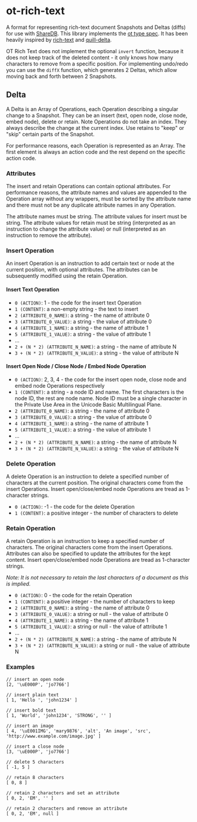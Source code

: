 # ot-rich-text

A format for representing rich-text document Snapshots and Deltas (diffs) for use with [ShareDB](https://github.com/share/sharedb). This library implements the [ot type spec](https://github.com/ottypes/docs). It has been heavily inspired by [rich-text](https://github.com/ottypes/rich-text) and [quill-delta](https://github.com/quilljs/delta).

OT Rich Text does not implement the optional `invert` function, because it does not keep track of the deleted content - it only knows how many characters to remove from a specific position. For implementing undo/redo you can use the `diffX` function, which generates 2 Deltas, which allow moving back and forth between 2 Snapshots.


## Delta

A Delta is an Array of Operations, each Operation describing a singular change to a Snapshot. They can be an insert (text, open node, close node, embed node), delete or retain. Note Operations do not take an index. They always describe the change at the current index. Use retains to "keep" or "skip" certain parts of the Snapshot.

For performance reasons, each Operation is represented as an Array. The first element is always an action code and the rest depend on the specific action code.


### Attributes

The insert and retain Operations can contain optional attributes. For performance reasons, the attribute names and values are appended to the Operation array without any wrappers, must be sorted by the attribute name and there must not be any duplicate attribute names in any Operation.

The attribute names must be string. The attribute values for insert must be string. The attribute values for retain must be string (interpreted as an instruction to change the attribute value) or null (interpreted as an instruction to remove the attribute).


### Insert Operation

An insert Operation is an instruction to add certain text or node at the current position, with optional attributes. The attributes can be subsequently modified using the retain Operation.

#### Insert Text Operation

- `0 (ACTION)`: 1 - the code for the insert text Operation
- `1 (CONTENT)`: a non-empty string - the text to insert
- `2 (ATTRIBUTE_0_NAME)`: a string - the name of attribute 0
- `3 (ATTRIBUTE_0_VALUE)`: a string - the value of attribute 0
- `4 (ATTRIBUTE_1_NAME)`: a string - the name of attribute 1
- `5 (ATTRIBUTE_1_VALUE)`: a string - the value of attribute 1
- ...
- `2 + (N * 2) (ATTRIBUTE_N_NAME)`: a string - the name of attribute N
- `3 + (N * 2) (ATTRIBUTE_N_VALUE)`: a string - the value of attribute N


#### Insert Open Node / Close Node / Embed Node Operation

- `0 (ACTION)`: 2, 3, 4 - the code for the insert open node, close node and embed node Operations respectively
- `1 (CONTENT)`: a string - a node ID and name. The first characters is the node ID, the rest are node name. Node ID must be a single character in the Private Use Area in the Unicode Basic Multilingual Plane.
- `2 (ATTRIBUTE_0_NAME)`: a string - the name of attribute 0
- `3 (ATTRIBUTE_0_VALUE)`: a string - the value of attribute 0
- `4 (ATTRIBUTE_1_NAME)`: a string - the name of attribute 1
- `5 (ATTRIBUTE_1_VALUE)`: a string - the value of attribute 1
- ...
- `2 + (N * 2) (ATTRIBUTE_N_NAME)`: a string - the name of attribute N
- `3 + (N * 2) (ATTRIBUTE_N_VALUE)`: a string - the value of attribute N


### Delete Operation

A delete Operation is an instruction to delete a specified number of characters at the current position. The original characters come from the insert Operations. Insert open/close/embed node Operations are tread as 1-character strings.

- `0 (ACTION)`: -1 - the code for the delete Operation
- `1 (CONTENT)`: a positive integer - the number of characters to delete


### Retain Operation

A retain Operation is an instruction to keep a specified number of characters. The original characters come from the insert Operations. Attributes can also be specified to update the attributes for the kept content. Insert open/close/embed node Operations are tread as 1-character strings.

*Note: It is not necessary to retain the last characters of a document as this is implied.*

- `0 (ACTION)`: 0 - the code for the retain Operation
- `1 (CONTENT)`: a positive integer - the number of characters to keep
- `2 (ATTRIBUTE_0_NAME)`: a string - the name of attribute 0
- `3 (ATTRIBUTE_0_VALUE)`: a string or null - the value of attribute 0
- `4 (ATTRIBUTE_1_NAME)`: a string - the name of attribute 1
- `5 (ATTRIBUTE_1_VALUE)`: a string or null - the value of attribute 1
- ...
- `2 + (N * 2) (ATTRIBUTE_N_NAME)`: a string - the name of attribute N
- `3 + (N * 2) (ATTRIBUTE_N_VALUE)`: a string or null - the value of attribute N


### Examples

```
// insert an open node
[2, '\uE000P', 'jo7766']

// insert plain text
[ 1, 'Hello ', 'john1234' ]

// insert bold text
[ 1, 'World', 'john1234', 'STRONG', '' ]

// insert an image
[ 4, '\uE001IMG', 'mary9876', 'alt', 'An image', 'src', 'http://www.example.com/image.jpg' ]

// insert a close node
[3, '\uE000P', 'jo7766']

// delete 5 characters
[ -1, 5 ]

// retain 8 characters
[ 0, 8 ]

// retain 2 characters and set an attribute
[ 0, 2, 'EM', '' ]

// retain 2 characters and remove an attribute
[ 0, 2, 'EM', null ]
```
